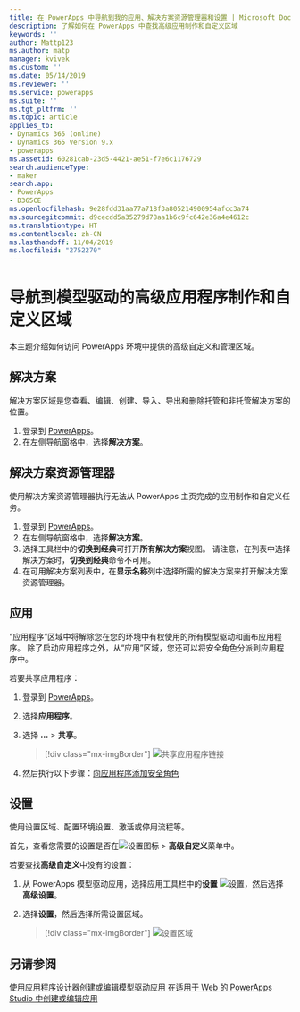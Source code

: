 ```yaml
---
title: 在 PowerApps 中导航到我的应用、解决方案资源管理器和设置 | Microsoft Docs
description: 了解如何在 PowerApps 中查找高级应用制作和自定义区域
keywords: ''
author: Mattp123
ms.author: matp
manager: kvivek
ms.custom: ''
ms.date: 05/14/2019
ms.reviewer: ''
ms.service: powerapps
ms.suite: ''
ms.tgt_pltfrm: ''
ms.topic: article
applies_to:
- Dynamics 365 (online)
- Dynamics 365 Version 9.x
- powerapps
ms.assetid: 60281cab-23d5-4421-ae51-f7e6c1176729
search.audienceType:
- maker
search.app:
- PowerApps
- D365CE
ms.openlocfilehash: 9e28fdd31aa77a718f3a805214900954afcc3a74
ms.sourcegitcommit: d9cecdd5a35279d78aa1b6c9fc642e36a4e4612c
ms.translationtype: HT
ms.contentlocale: zh-CN
ms.lasthandoff: 11/04/2019
ms.locfileid: "2752270"
---
```

# <a name="navigate-to-advanced-model-driven-app-making-and-customization-areas"></a>导航到模型驱动的高级应用程序制作和自定义区域

本主题介绍如何访问 PowerApps 环境中提供的高级自定义和管理区域。

## <a name="solutions"></a>解决方案
解决方案区域是您查看、编辑、创建、导入、导出和删除托管和非托管解决方案的位置。 

1.  登录到 [PowerApps](https://make.powerapps.com/?utm_source=padocs&utm_medium=linkinadoc&utm_campaign=referralsfromdoc)。
2.  在左侧导航窗格中，选择**解决方案**。 

## <a name="solution-explorer"></a>解决方案资源管理器
使用解决方案资源管理器执行无法从 PowerApps 主页完成的应用制作和自定义任务。

1.  登录到 [PowerApps](https://make.powerapps.com/?utm_source=padocs&utm_medium=linkinadoc&utm_campaign=referralsfromdoc)。 
2.  在左侧导航窗格中，选择**解决方案**。  
3.  选择工具栏中的**切换到经典**可打开**所有解决方案**视图。 
    请注意，在列表中选择解决方案时，**切换到经典**命令不可用。
4.  在可用解决方案列表中，在**显示名称**列中选择所需的解决方案来打开解决方案资源管理器。

## <a name="apps"></a>应用
“应用程序”区域中将解除您在您的环境中有权使用的所有模型驱动和画布应用程序。 除了启动应用程序之外，从“应用”区域，您还可以将安全角色分派到应用程序中。 

若要共享应用程序：
1.  登录到 [PowerApps](https://make.powerapps.com/?utm_source=padocs&utm_medium=linkinadoc&utm_campaign=referralsfromdoc)。

2.  选择**应用程序**。
 
3.  选择 **…** > **共享**。 

    > [!div class="mx-imgBorder"] 
    > ![共享应用程序链接](media/share-link.png) 

4. 然后执行以下步骤：[向应用程序添加安全角色](https://docs.microsoft.com/powerapps/maker/model-driven-apps/share-model-driven-app#add-security-roles-to-the-app)
 
## <a name="settings"></a>设置
使用设置区域、配置环境设置、激活或停用流程等。 

首先，查看您需要的设置是否在![设置图标](media/powerapps-gear.png)  > **高级自定义**菜单中。

若要查找**高级自定义**中没有的设置：  
1.  从 PowerApps 模型驱动应用，选择应用工具栏中的**设置** ![设置](../model-driven-apps/media/powerapps-gear.png)，然后选择**高级设置**。 
2.  选择**设置**，然后选择所需设置区域。

    > [!div class="mx-imgBorder"] 
    > ![设置区域](media/settings-areas.png) 

## <a name="see-also"></a>另请参阅
[使用应用程序设计器创建或编辑模型驱动应用](create-edit-app.md)
[在适用于 Web 的 PowerApps Studio 中创建或编辑应用](../canvas-apps/create-app-browser.md)

